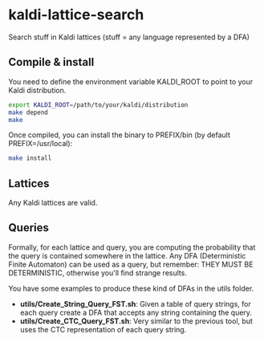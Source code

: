 # kaldi-lattice-search
Search stuff in Kaldi lattices (stuff = any language represented by a DFA)

## Compile & install

You need to define the environment variable KALDI_ROOT to point to your Kaldi distribution.

```bash
export KALDI_ROOT=/path/to/your/kaldi/distribution
make depend
make
```

Once compiled, you can install the binary to PREFIX/bin (by default PREFIX=/usr/local):
```bash
make install
```

## Lattices

Any Kaldi lattices are valid.

## Queries

Formally, for each lattice and query, you are computing the probability that the query is
contained somewhere in the lattice. Any DFA (Deterministic Finite Automaton) can be used
as a query, but remember: THEY MUST BE DETERMINISTIC, otherwise you'll find strange results.

You have some examples to produce these kind of DFAs in the utils folder.

- **utils/Create_String_Query_FST.sh**: Given a table of query strings, for each query create a
  DFA that accepts any string containing the query.
- **utils/Create_CTC_Query_FST.sh**: Very similar to the previous tool, but uses the CTC representation
  of each query string.
